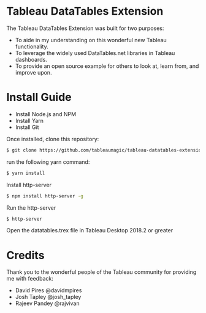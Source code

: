 # Tableau DataTables Extension

The Tableau DataTables Extension was built for two purposes:

- To aide in my understanding on this wonderful new Tableau functionality.
- To leverage the widely used DataTables.net libraries in Tableau dashboards.
- To provide an open source example for others to look at, learn from, and improve upon.

# Install Guide

- Install Node.js and NPM
- Install Yarn
- Install Git

Once installed, clone this repository:

```sh
$ git clone https://github.com/tableaumagic/tableau-datatables-extension.git
```
run the following yarn command:
```sh
$ yarn install
```

Install http-server
```sh
$ npm install http-server -g
```

Run the http-server
```sh
$ http-server
```

Open the datatables.trex file in Tableau Desktop 2018.2 or greater

# Credits

Thank you to the wonderful people of the Tableau community for providing me with feedback:

- David Pires @davidmpires
- Josh Tapley @josh_tapley
- Rajeev Pandey @rajvivan